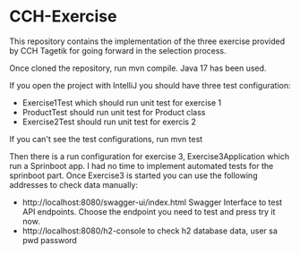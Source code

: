 # CCH-Exercise

This repository contains the implementation of the three exercise provided by CCH Tagetik for going forward in 
the selection process.

Once cloned the repository, run mvn compile. Java 17 has been used.

If you open the project with IntelliJ you should have three test configuration:

* Exercise1Test which should run unit test for exercise 1
* ProductTest should run unit test for Product class
* Exercise2Test should run unit test for exercis 2

If you can't see the test configurations, run mvn test

Then there is a run configuration for exercise 3, Exercise3Application which run a Sprinboot app.
I had no time to implement automated tests for the sprinboot part.
Once Exercise3 is started you can use the following addresses to check data manually:
* http://localhost:8080/swagger-ui/index.html Swagger Interface to test API endpoints. Choose the endpoint you need to test and press try it now.
* http://localhost:8080/h2-console to check h2 database data, user sa pwd password
